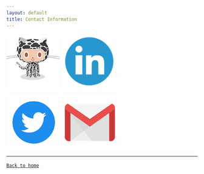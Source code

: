 ```yaml
---
layout: default
title: Contact Information
---
```


[![github](/images/octocat_leopard.png)](https://github.com/beeankha) [![linkedin](/images/linkedin.png)](https://www.linkedin.com/in/beeankha/)

[![twitter](/images/twitter.png)](https://twitter.com/bizonks) [![email](/images/gmail.png)](mailto:beeankha@gmail.com)

* * *

[`Back to home`](https://beeankha.github.io/)
